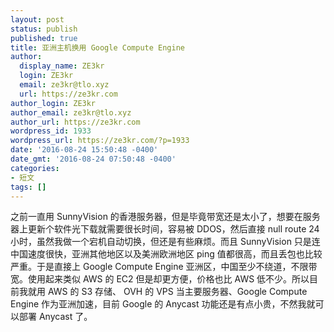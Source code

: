 ```yaml
---
layout: post
status: publish
published: true
title: 亚洲主机换用 Google Compute Engine
author:
  display_name: ZE3kr
  login: ZE3kr
  email: ze3kr@tlo.xyz
  url: https://ze3kr.com
author_login: ZE3kr
author_email: ze3kr@tlo.xyz
author_url: https://ze3kr.com
wordpress_id: 1933
wordpress_url: https://ze3kr.com/?p=1933
date: '2016-08-24 15:50:48 -0400'
date_gmt: '2016-08-24 07:50:48 -0400'
categories:
- 短文
tags: []
---
```

<p>之前一直用 SunnyVision 的香港服务器，但是毕竟带宽还是太小了，想要在服务器上更新个软件光下载就需要很长时间，容易被 DDOS，然后直接 null route 24小时，虽然我做一个宕机自动切换，但还是有些麻烦。而且 SunnyVision 只是连中国速度很快，亚洲其他地区以及美洲欧洲地区 ping 值都很高，而且丢包也比较严重。于是直接上 Google Compute Engine 亚洲区，中国至少不绕道，不限带宽。使用起来类似 AWS 的 EC2 但是却更方便，价格也比 AWS 低不少。所以目前我就用 AWS 的 S3 存储、 OVH 的 VPS 当主要服务器、Google Compute Engine 作为亚洲加速，目前 Google 的 Anycast 功能还是有点小贵，不然我就可以部署 Anycast 了。</p>
